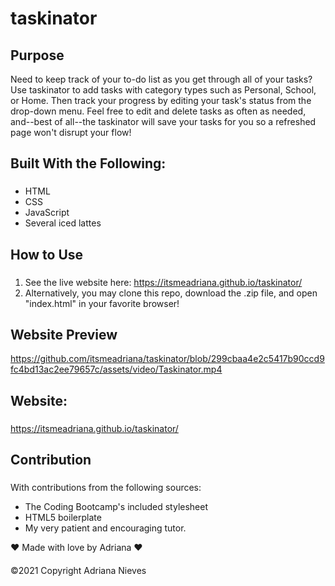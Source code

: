 # taskinator

## Purpose

Need to keep track of your to-do list as you get through all of your tasks? Use taskinator to add tasks with category types such as Personal, School, or Home. Then track your progress by editing your task's status from the drop-down menu. Feel free to edit and delete tasks as often as needed, and--best of all--the taskinator will save your tasks for you so a refreshed page won't disrupt your flow!

## Built With the Following:

### 
- HTML
- CSS
- JavaScript
- Several iced lattes

## How to Use

###

1. See the live website here: https://itsmeadriana.github.io/taskinator/
2. Alternatively, you may clone this repo, download the .zip file, and open "index.html" in your favorite browser!

## Website Preview

https://github.com/itsmeadriana/taskinator/blob/299cbaa4e2c5417b90ccd9fc4bd13ac2ee79657c/assets/video/Taskinator.mp4

## Website:

###

https://itsmeadriana.github.io/taskinator/

## Contribution

###

With contributions from the following sources:
 * The Coding Bootcamp's included stylesheet
 * HTML5 boilerplate
 * My very patient and encouraging tutor.

❤️  Made with love by Adriana  ❤️
####
©️2021 Copyright Adriana Nieves
